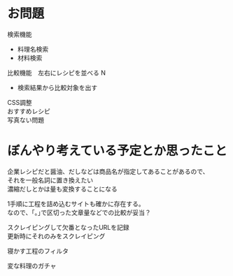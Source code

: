 # お問題
検索機能  
 - 料理名検索  
 - 材料検索  

比較機能　左右にレシピを並べる  N  
 - 検索結果から比較対象を出す  

CSS調整  
おすすめレシピ  
写真ない問題  



# ぼんやり考えている予定とか思ったこと
企業レシピだと醤油、だしなどは商品名が指定してあることがあるので、  
それを一般名詞に置き換えたい  
濃縮だしとかは量も変換することになる

1手順に工程を詰め込むサイトも確かに存在する。  
なので、｢。｣で区切った文章量などでの比較が妥当？

スクレイピングして欠番となったURLを記録  
更新時にそれのみをスクレイピング

寝かす工程のフィルタ

変な料理のガチャ
